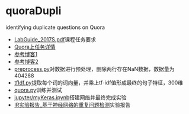 # quoraDupli
identifying duplicate questions on Quora

- [LabGuide_2017S.pdf](LabGuide_2017S.pdf)课程任务要求
- [Quora上任务详情](https://data.quora.com/First-Quora-Dataset-Release-Question-Pairs)
- [参考博客1](http://www.erogol.com/duplicate-question-detection-deep-learning/?utm_source=tuicool&utm_medium=referral)
- [参考博客2](https://explosion.ai/blog/quora-deep-text-pair-classification#dataset)
- [preprocess.py](preprocess.py)对数据进行预处理，删除两行存在NaN数据，数据量为404288
- [tfIdf.py](tfIdf.py)提取每个词的词向量，并乘上tf-idf值形成最终的句子特征，300维
- [quora.py](quora.py)训练并测试
- [jupyter/myKeras.ipynb](myKeras.ipynb)搭建网络并最终完成实验
- [IR实验报告_基于神经网络的重复问题检测](IR实验报告_基于神经网络的重复问题检测)实验报告
